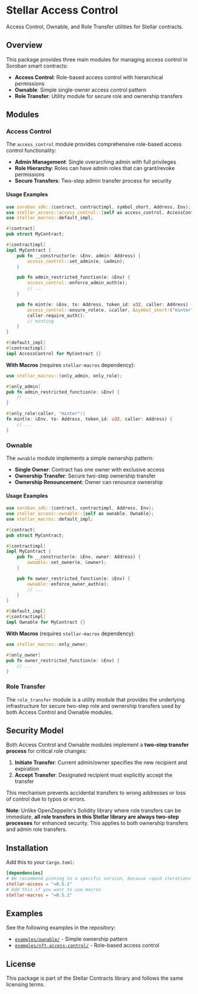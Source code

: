 # Stellar Access Control

Access Control, Ownable, and Role Transfer utilities for Stellar contracts.

## Overview

This package provides three main modules for managing access control in Soroban smart contracts:

- **Access Control**: Role-based access control with hierarchical permissions
- **Ownable**: Simple single-owner access control pattern
- **Role Transfer**: Utility module for secure role and ownership transfers

## Modules

### Access Control

The `access_control` module provides comprehensive role-based access control functionality:

- **Admin Management**: Single overarching admin with full privileges
- **Role Hierarchy**: Roles can have admin roles that can grant/revoke permissions
- **Secure Transfers**: Two-step admin transfer process for security

#### Usage Examples

```rust
use soroban_sdk::{contract, contractimpl, symbol_short, Address, Env};
use stellar_access::access_control::{self as access_control, AccessControl};
use stellar_macros::default_impl;

#[contract]
pub struct MyContract;

#[contractimpl]
impl MyContract {
    pub fn __constructor(e: &Env, admin: Address) {
        access_control::set_admin(e, &admin);
    }

    pub fn admin_restricted_function(e: &Env) {
        access_control::enforce_admin_auth(e);
        // ...
    }

    pub fn mint(e: &Env, to: Address, token_id: u32, caller: Address) {
        access_control::ensure_role(e, &caller, &symbol_short!("minter"));
        caller.require_auth();
        // minting
    }
}

#[default_impl]
#[contractimpl]
impl AccessControl for MyContract {}
```

**With Macros** (requires `stellar-macros` dependency):

```rust
use stellar_macros::{only_admin, only_role};

#[only_admin]
pub fn admin_restricted_function(e: &Env) {
    // ...
}

#[only_role(caller, "minter")]
fn mint(e: &Env, to: Address, token_id: u32, caller: Address) {
    // ...
}
```

### Ownable

The `ownable` module implements a simple ownership pattern:

- **Single Owner**: Contract has one owner with exclusive access
- **Ownership Transfer**: Secure two-step ownership transfer
- **Ownership Renouncement**: Owner can renounce ownership

#### Usage Examples

```rust
use soroban_sdk::{contract, contractimpl, Address, Env};
use stellar_access::ownable::{self as ownable, Ownable};
use stellar_macros::default_impl;

#[contract]
pub struct MyContract;

#[contractimpl]
impl MyContract {
    pub fn __constructor(e: &Env, owner: Address) {
        ownable::set_owner(e, &owner);
    }

    pub fn owner_restricted_function(e: &Env) {
        ownable::enforce_owner_auth(e);
        // ...
    }
}

#[default_impl]
#[contractimpl]
impl Ownable for MyContract {}
```

**With Macros** (requires `stellar-macros` dependency):

```rust
use stellar_macros::only_owner;

#[only_owner]
pub fn owner_restricted_function(e: &Env) {
    // ...
}
```

### Role Transfer

The `role_transfer` module is a utility module that provides the underlying infrastructure for secure two-step role and ownership transfers used by both Access Control and Ownable modules.

## Security Model

Both Access Control and Ownable modules implement a **two-step transfer process** for critical role changes:

1. **Initiate Transfer**: Current admin/owner specifies the new recipient and expiration
2. **Accept Transfer**: Designated recipient must explicitly accept the transfer

This mechanism prevents accidental transfers to wrong addresses or loss of control due to typos or errors.

**Note**: Unlike OpenZeppelin's Solidity library where role transfers can be immediate, **all role transfers in this Stellar library are always two-step processes** for enhanced security. This applies to both ownership transfers and admin role transfers.

## Installation

Add this to your `Cargo.toml`:

```toml
[dependencies]
# We recommend pinning to a specific version, because rapid iterations are expected as the library is in an active development phase.
stellar-access = "=0.5.1"
# Add this if you want to use macros
stellar-macros = "=0.5.1"
```

## Examples

See the following examples in the repository:
- [`examples/ownable/`](https://github.com/OpenZeppelin/stellar-contracts/tree/main/examples/ownable) - Simple ownership pattern
- [`examples/nft-access-control/`](https://github.com/OpenZeppelin/stellar-contracts/tree/main/examples/nft-access-control) - Role-based access control

## License

This package is part of the Stellar Contracts library and follows the same licensing terms.
